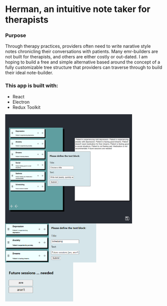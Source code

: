 # Herman, an intuitive note taker for therapists

### Purpose

Through therapy practices, providers often need to write narative style notes chronicling their conversations with patients. Many emr-builders are not built for therapists, and others are either costly or out-dated. I am hoping to build a free and simple alternative based around the concept of a fully customizable tree structure that providers can traverse through to build their ideal note-builder.

### This app is built with:

- React
- Electron
- Redux Toolkit

<img src="https://github.com/stephenkridel/Herman/blob/main/screenshot3.PNG" align="left" height=350>
<img src="https://github.com/stephenkridel/Herman/blob/main/screenshot1.PNG" align="left" height=125>
<img src="https://github.com/stephenkridel/Herman/blob/main/screenshot2.PNG" align="left" height=125>
<img src="https://github.com/stephenkridel/Herman/blob/main/screenshot4.PNG" align="left" height=125>
